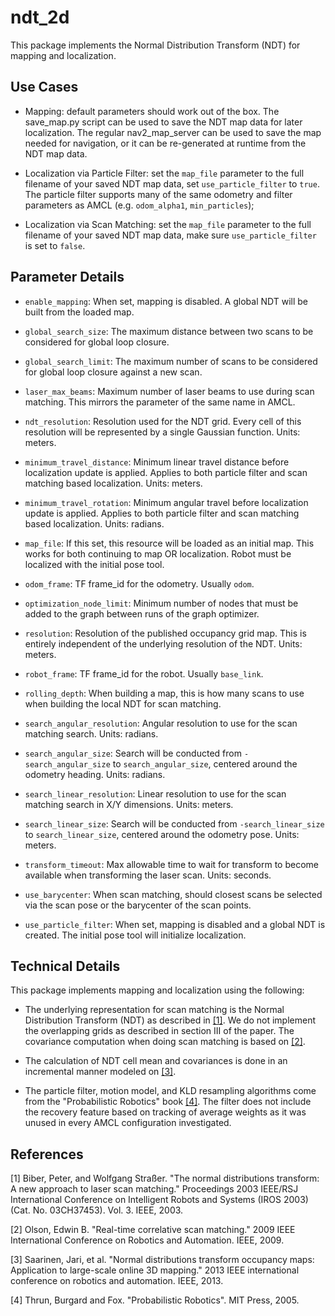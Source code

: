 # ndt_2d

This package implements the Normal Distribution Transform (NDT) for mapping
and localization.

## Use Cases

 * Mapping: default parameters should work out of the box. The save_map.py
   script can be used to save the NDT map data for later localization.
   The regular nav2_map_server can be used to save the map needed for
   navigation, or it can be re-generated at runtime from the NDT map data.

 * Localization via Particle Filter: set the ``map_file`` parameter to the
   full filename of your saved NDT map data, set ``use_particle_filter``
   to ``true``. The particle filter supports many of the same odometry and
   filter parameters as AMCL (e.g. ``odom_alpha1``, ``min_particles``);

 * Localization via Scan Matching: set the ``map_file`` parameter to the
   full filename of your saved NDT map data, make sure ``use_particle_filter``
   is set to ``false``.

## Parameter Details

 * ``enable_mapping``: When set, mapping is disabled. A global NDT will
   be built from the loaded map.

 * ``global_search_size``: The maximum distance between two scans to
   be considered for global loop closure.

 * ``global_search_limit``: The maximum number of scans to be considered
   for global loop closure against a new scan.

 * ``laser_max_beams``: Maximum number of laser beams to use during scan
   matching. This mirrors the parameter of the same name in AMCL.

 * ``ndt_resolution``: Resolution used for the NDT grid. Every cell of this
   resolution will be represented by a single Gaussian function. Units: meters.

 * ``minimum_travel_distance``: Minimum linear travel distance before
   localization update is applied. Applies to both particle filter and
   scan matching based localization. Units: meters.

 * ``minimum_travel_rotation``: Minimum angular travel before
   localization update is applied. Applies to both particle filter and
   scan matching based localization. Units: radians.

 * ``map_file``: If this set, this resource will be loaded as an initial
   map. This works for both continuing to map OR localization. Robot
   must be localized with the initial pose tool.

 * ``odom_frame``: TF frame_id for the odometry. Usually ``odom``.

 * ``optimization_node_limit``: Minimum number of nodes that must be added
   to the graph between runs of the graph optimizer.

 * ``resolution``: Resolution of the published occupancy grid map. This is
   entirely independent of the underlying resolution of the NDT. Units: meters.

 * ``robot_frame``: TF frame_id for the robot. Usually ``base_link``.

 * ``rolling_depth``: When building a map, this is how many scans to use
   when building the local NDT for scan matching.

 * ``search_angular_resolution``: Angular resolution to use for the scan
   matching search. Units: radians.

 * ``search_angular_size``: Search will be conducted from ``-search_angular_size``
   to ``search_angular_size``, centered around the odometry heading. Units: radians.

 * ``search_linear_resolution``: Linear resolution to use for the scan
   matching search in X/Y dimensions. Units: meters.

 * ``search_linear_size``: Search will be conducted from ``-search_linear_size``
   to ``search_linear_size``, centered around the odometry pose. Units: meters.

 * ``transform_timeout``: Max allowable time to wait for transform to become
   available when transforming the laser scan. Units: seconds.

 * ``use_barycenter``: When scan matching, should closest scans be selected
   via the scan pose or the barycenter of the scan points.

 * ``use_particle_filter``: When set, mapping is disabled and a global
   NDT is created. The initial pose tool will initialize localization.

## Technical Details

This package implements mapping and localization using the following:

 * The underlying representation for scan matching is the Normal
   Distribution Transform (NDT) as described in [[1]](#1). We do
   not implement the overlapping grids as described in section III
   of the paper. The covariance computation when doing scan matching
   is based on [[2]](#2).

 * The calculation of NDT cell mean and covariances is done in an
   incremental manner modeled on [[3]](#3).

 * The particle filter, motion model, and KLD resampling algorithms
   come from the "Probabilistic Robotics" book [[4]](#4). The
   filter does not include the recovery feature based on tracking
   of average weights as it was unused in every AMCL configuration
   investigated.

## References

<a id="1">[1]</a> Biber, Peter, and Wolfgang Straßer. "The normal distributions transform: A new approach to laser scan matching." Proceedings 2003 IEEE/RSJ International Conference on Intelligent Robots and Systems (IROS 2003)(Cat. No. 03CH37453). Vol. 3. IEEE, 2003.

<a id="2">[2]</a> Olson, Edwin B. "Real-time correlative scan matching." 2009 IEEE International Conference on Robotics and Automation. IEEE, 2009.

<a id="3">[3]</a> Saarinen, Jari, et al. "Normal distributions transform occupancy maps: Application to large-scale online 3D mapping." 2013 IEEE international conference on robotics and automation. IEEE, 2013.

<a id="4">[4]</a> Thrun, Burgard and Fox. "Probabilistic Robotics". MIT Press, 2005.
